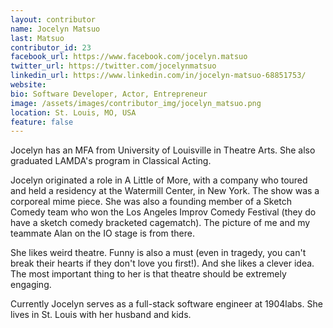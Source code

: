 ```yaml
---
layout: contributor
name: Jocelyn Matsuo
last: Matsuo
contributor_id: 23
facebook_url: https://www.facebook.com/jocelyn.matsuo
twitter_url: https://twitter.com/jocelynmatsuo
linkedin_url: https://www.linkedin.com/in/jocelyn-matsuo-68851753/
website: 
bio: Software Developer, Actor, Entrepreneur
image: /assets/images/contributor_img/jocelyn_matsuo.png
location: St. Louis, MO, USA
feature: false
---
```

Jocelyn has an MFA from University of Louisville in Theatre Arts. She also graduated LAMDA's program in Classical Acting.

Jocelyn originated a role in A Little of More, with a company who toured and held a residency at the Watermill Center, in New York. The show was a corporeal mime piece. She was also a founding member of a Sketch Comedy team who won the Los Angeles Improv Comedy Festival (they do have a sketch comedy bracketed cagematch). The picture of me and my teammate Alan on the IO stage is from there.

She likes weird theatre. Funny is also a must (even in tragedy, you can't break their hearts if they don't love you first!). And she likes a clever idea. The most important thing to her is that theatre should be extremely engaging.

Currently Jocelyn serves as a full-stack software engineer at 1904labs. She lives in St. Louis with her husband and kids.